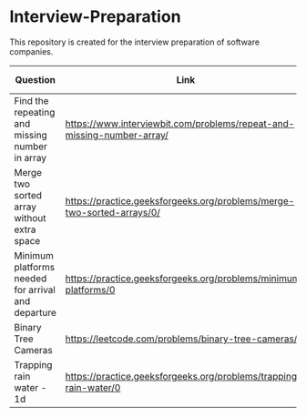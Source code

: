 # Interview-Preparation
This repository is created for the interview preparation of software companies.

| Question | Link | Solution Idea | Solution Link | Category|
| -------- | ---- | ------------- | ------------- | ------- |
| Find the repeating and missing number in array | https://www.interviewbit.com/problems/repeat-and-missing-number-array/ | <details><summary>Click to Expand...</summary>Solve simultaneous equations created by either using sum and sum of squares or XORs or sum and product</details> | https://pastebin.com/ZA8Wfe76
| Merge two sorted array without extra space| https://practice.geeksforgeeks.org/problems/merge-two-sorted-arrays/0/ | <details><summary>Click to Expand...</summary>Initialize i=0 and j=n-1 and swap(ar2[i],ar1[j]) while ar2[i] < ar1[j] and then sort(ar1,ar1+n) and sort(ar2,ar2+m) individually.</details>| https://github.com/ashu12chi/Interview-Preparation/blob/master/Merge-two-sorted-arrays.cpp |
| Minimum platforms needed for arrival and departure | https://practice.geeksforgeeks.org/problems/minimum-platforms/0 | <details><summary>Click to Expand...</summary>Make a vector of pair of {time,('a'/'d')} and sort it. Initialize curr = 0 and if(v[i].second = 'a') curr++ else curr--, maximum value reached is ans.</details>| https://github.com/ashu12chi/Interview-Preparation/blob/master/Minimum-platform.cpp |
| Binary Tree Cameras | https://leetcode.com/problems/binary-tree-cameras/ |<details><summary>Click to Expand...</summary>(Solution to this problem is LeetCode public)</details>|https://github.com/ashu12chi/Interview-Preparation/blob/master/BinaryTreeCameras.java | Greedy/ DP |
| Trapping rain water - 1d| https://practice.geeksforgeeks.org/problems/trapping-rain-water/0 |<details><summary>Click to Expand...</summary>(Start from the index = 0,sum=0, until find and ar[i] >= ar[index] sum += ar[i], after ans += (ar[mini]*(i-mini-1)-sum), after array ends repeat this from right to left till last index found)</details>| https://github.com/ashu12chi/Interview-Preparation/blob/master/Trapping-Rainwater.cpp | Greedy |
